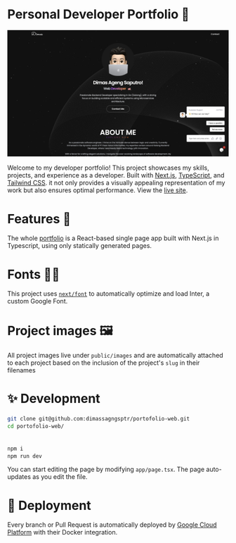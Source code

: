 # Personal Developer Portfolio 🚀

[![Site preview](/public/portofolio-thumbnail.png)](https://dimasagengsaputro.my.id/)

Welcome to my developer portfolio! This project showcases my skills, projects, and experience as a developer. Built with [Next.js](https://nextjs.org/), [TypeScript](https://www.typescriptlang.org/), and [Tailwind CSS](https://tailwindcss.com). it not only provides a visually appealing representation of my work but also ensures optimal performance. View the [live site](https://dimasagengsaputro.my.id).

# Features 🎉

The whole [portfolio](https://dimasagengsaputro.my.id) is a React-based single page app built with Next.js in Typescript, using only statically generated pages.

# Fonts ✍🏻

This project uses [`next/font`](https://nextjs.org/docs/basic-features/font-optimization) to automatically optimize and load Inter, a custom Google Font.

# Project images 🖼️

All project images live under `public/images` and are automatically attached to each project based on the inclusion of the project's `slug` in their filenames

# ✨ Development

```bash
git clone git@github.com:dimassagngsptr/portofolio-web.git
cd portofolio-web/


npm i
npm run dev
```

You can start editing the page by modifying `app/page.tsx`. The page auto-updates as you edit the file.

# 🚚 Deployment

  Every branch or Pull Request is automatically deployed by [Google Cloud Platform](https://cloud.google.com) with their Docker integration.


